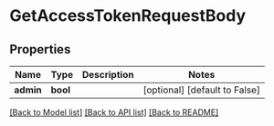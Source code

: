 # GetAccessTokenRequestBody

## Properties
Name | Type | Description | Notes
------------ | ------------- | ------------- | -------------
**admin** | **bool** |  | [optional] [default to False]

[[Back to Model list]](../README.md#documentation-for-models) [[Back to API list]](../README.md#documentation-for-api-endpoints) [[Back to README]](../README.md)


